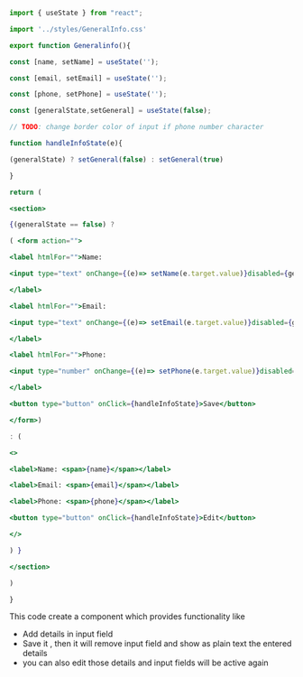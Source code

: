 ```jsx
import { useState } from "react";

import '../styles/GeneralInfo.css'

export function Generalinfo(){

const [name, setName] = useState('');

const [email, setEmail] = useState('');

const [phone, setPhone] = useState('');

const [generalState,setGeneral] = useState(false);

// TODO: change border color of input if phone number character

function handleInfoState(e){

(generalState) ? setGeneral(false) : setGeneral(true)

}

return (

<section>

{(generalState == false) ?

( <form action="">

<label htmlFor="">Name:

<input type="text" onChange={(e)=> setName(e.target.value)}disabled={generalState}/>

</label>

<label htmlFor="">Email:

<input type="text" onChange={(e)=> setEmail(e.target.value)}disabled={generalState}/>

</label>

<label htmlFor="">Phone:

<input type="number" onChange={(e)=> setPhone(e.target.value)}disabled={generalState}/>

</label>

<button type="button" onClick={handleInfoState}>Save</button>

</form>)

: (

<>

<label>Name: <span>{name}</span></label>

<label>Email: <span>{email}</span></label>

<label>Phone: <span>{phone}</span></label>

<button type="button" onClick={handleInfoState}>Edit</button>

</>

) }

</section>

)

}
```

This code create a component which provides functionality like
- Add details in input field
- Save it , then it will remove input field and show as plain text the entered details
- you can also edit those details and input fields will be active again